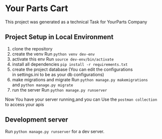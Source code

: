 # Your Parts Cart

This project was generated as a technical Task for YourParts Company

## Project Setup in Local Environment
1. clone the repository
2. create the venv Run `python venv dev-env`
3. activate this env Run `source dev-env/bin/activate`
4. install all dependencies `pip install -r requirements.txt`
5. create the project database (You can edit the configurations \
 in settings.ini to be as your db configurations)
6. make migrations and migrate Run `python manage.py makemigrations`\
  and `python manage.py migrate`
7. run the server Run `python manage.py runserver`

Now You have your server running,and you can Use the `postman collection`\
to access your apis
## Development server

Run `python manage.py runserver` for a dev server.
